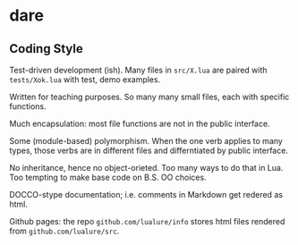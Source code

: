 # dare


## Coding Style

Test-driven development (ish). Many files in `src/X.lua` are paired with `tests/Xok.lua`
with test, demo examples.

Written for teaching purposes. So many many small files, each with specific functions.

Much encapsulation: most file functions are not in the public interface.

Some (module-based) polymorphism. When the one verb applies to many types, those verbs are 
in different files and differntiated by public interface.

No inheritance, hence no object-orieted. Too many ways to do that
in Lua. Too tempting to make base code on B.S. OO choices.

DOCCO-stype documentation; i.e. comments in Markdown get redered as html. 

Github pages: the repo `github.com/lualure/info` stores html files rendered from `github.com/lualure/src`.
